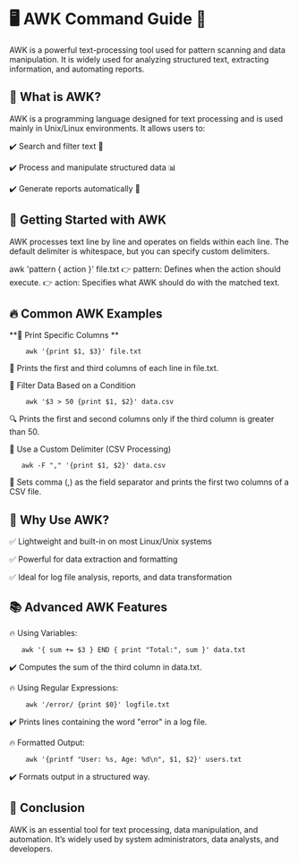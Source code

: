 
# **🖥️ AWK Command Guide 📜** #

AWK is a powerful text-processing tool used for pattern scanning and data manipulation. It is widely used for analyzing structured text, extracting information, and automating reports.

## **📌 What is AWK?** ##

AWK is a programming language designed for text processing and is used mainly in Unix/Linux environments. It allows users to:

✔️ Search and filter text 📑

✔️ Process and manipulate structured data 📊

✔️ Generate reports automatically 📜

## 🚀 Getting Started with AWK
AWK processes text line by line and operates on fields within each line. The default delimiter is whitespace, but you can specify custom delimiters.

awk 'pattern { action }' file.txt
👉 pattern: Defines when the action should execute.
👉 action: Specifies what AWK should do with the matched text.

## 🔥 Common AWK Examples ##

**📌 Print Specific Columns **

        awk '{print $1, $3}' file.txt
        
📝 Prints the first and third columns of each line in file.txt.


📌 Filter Data Based on a Condition

        awk '$3 > 50 {print $1, $2}' data.csv
        
🔍 Prints the first and second columns only if the third column is greater than 50.


📌 Use a Custom Delimiter (CSV Processing)

       awk -F "," '{print $1, $2}' data.csv
       
📌 Sets comma (,) as the field separator and prints the first two columns of a CSV file.


## 🎯 Why Use AWK? ##

✅ Lightweight and built-in on most Linux/Unix systems

✅ Powerful for data extraction and formatting

✅ Ideal for log file analysis, reports, and data transformation


## 📚 Advanced AWK Features ##
🔥 Using Variables:

       awk '{ sum += $3 } END { print "Total:", sum }' data.txt
       
✔️ Computes the sum of the third column in data.txt.


🔥 Using Regular Expressions:


        awk '/error/ {print $0}' logfile.txt
        
✔️ Prints lines containing the word "error" in a log file.


🔥 Formatted Output:

        awk '{printf "User: %s, Age: %d\n", $1, $2}' users.txt
        
✔️ Formats output in a structured way.


## 🌟 Conclusion ##

AWK is an essential tool for text processing, data manipulation, and automation. It’s widely used by system administrators, data analysts, and developers.





